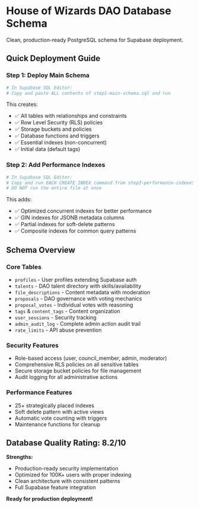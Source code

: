 # House of Wizards DAO Database Schema

Clean, production-ready PostgreSQL schema for Supabase deployment.

## Quick Deployment Guide

### Step 1: Deploy Main Schema
```bash
# In Supabase SQL Editor:
# Copy and paste ALL contents of step1-main-schema.sql and run
```

This creates:
- ✅ All tables with relationships and constraints
- ✅ Row Level Security (RLS) policies 
- ✅ Storage buckets and policies
- ✅ Database functions and triggers
- ✅ Essential indexes (non-concurrent)
- ✅ Initial data (default tags)

### Step 2: Add Performance Indexes
```bash
# In Supabase SQL Editor:
# Copy and run EACH CREATE INDEX command from step2-performance-indexes.sql ONE BY ONE
# DO NOT run the entire file at once
```

This adds:
- ✅ Optimized concurrent indexes for better performance
- ✅ GIN indexes for JSONB metadata columns
- ✅ Partial indexes for soft-delete patterns
- ✅ Composite indexes for common query patterns

## Schema Overview

### Core Tables
- `profiles` - User profiles extending Supabase auth
- `talents` - DAO talent directory with skills/availability
- `file_descriptions` - Content metadata with moderation
- `proposals` - DAO governance with voting mechanics
- `proposal_votes` - Individual votes with reasoning
- `tags` & `content_tags` - Content organization
- `user_sessions` - Security tracking
- `admin_audit_log` - Complete admin action audit trail
- `rate_limits` - API abuse prevention

### Security Features
- Role-based access (user, council_member, admin, moderator)
- Comprehensive RLS policies on all sensitive tables
- Secure storage bucket policies for file management
- Audit logging for all administrative actions

### Performance Features
- 25+ strategically placed indexes
- Soft delete pattern with active views
- Automatic vote counting with triggers
- Maintenance functions for cleanup

## Database Quality Rating: 8.2/10

**Strengths:**
- Production-ready security implementation
- Optimized for 100K+ users with proper indexing
- Clean architecture with consistent patterns
- Full Supabase feature integration

**Ready for production deployment!**